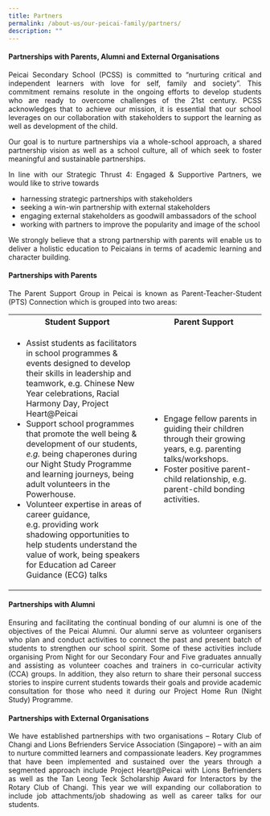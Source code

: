 ```yaml
---
title: Partners
permalink: /about-us/our-peicai-family/partners/
description: ""
---
```

<h4><strong>Partnerships with Parents, Alumni and External Organisations</strong></h4>
<p></p><p align="justify">Peicai Secondary School (PCSS) is committed to “nurturing critical and independent learners with love for self, family and society”. This commitment remains resolute in the ongoing efforts to develop students who are ready to overcome challenges of the 21st century. PCSS acknowledges that to achieve our mission, it is essential that our school leverages on our collaboration with stakeholders to support the learning as well as development of the child.&nbsp;</p>
<p></p><p align="justify">Our goal is to nurture partnerships via a whole-school approach, a shared partnership vision as well as a school culture, all of which seek to foster meaningful and sustainable partnerships.&nbsp;</p>
<p></p><p align="justify">In line with our Strategic Thrust 4: Engaged &amp; Supportive Partners, we would like to strive towards&nbsp;</p>
<ul>
	<li>harnessing strategic partnerships with stakeholders</li>
	<li>seeking a win-win partnership with external stakeholders</li>
	<li>engaging external stakeholders as goodwill ambassadors of the school</li>
	<li>working with partners to improve the popularity and image of the school</li>
</ul>
<p></p><p align="justify">We strongly believe that a strong partnership with parents will enable us to deliver a holistic education to Peicaians in terms of academic learning and character building.</p>
<h4><strong>Partnerships with Parents</strong></h4>
<p></p><p align="justify">The Parent Support Group in Peicai is known as Parent-Teacher-Student (PTS) Connection which is grouped into two areas:</p>
<table>
<tbody>
<tr>
	<th>Student Support</th>
	<th>Parent Support</th>
</tr>
<tr>
<td>
<ul>
<li>Assist students as facilitators in school programmes &amp; events designed to develop their skills in leadership and teamwork, e.g. Chinese New Year celebrations, Racial Harmony Day, Project Heart@Peicai</li>
<li>Support school programmes that promote the well being &amp; development of our students, <em>e.g.</em>&nbsp;being chaperones during our Night Study Programme and learning journeys, being adult volunteers in the Powerhouse.</li>
<li>Volunteer expertise in areas of career guidance, e.g.&nbsp;providing work shadowing opportunities to help students understand the value of work, being speakers for Education ad Career Guidance (ECG) talks</li>
</ul>
</td>
<td>
<ul>
<li>Engage fellow parents in guiding their children through their growing years, e.g. parenting talks/workshops.</li>
<li>Foster positive parent-child relationship, e.g. parent-child bonding activities.</li>
</ul>
</td>
</tr>
</tbody>
</table>
<h4><strong>Partnerships with Alumni</strong></h4>
<p></p><p align="justify">Ensuring and facilitating the continual bonding of our alumni is one of the objectives of the Peicai Alumni. Our alumni serve as volunteer organisers who plan and conduct activities to connect the past and present batch of students to strengthen our school spirit. Some of these activities include organising Prom Night for our Secondary Four and Five graduates annually and assisting as volunteer coaches and trainers in co-curricular activity (CCA) groups. In addition, they also return to share their personal success stories to inspire current students towards their goals and provide academic consultation for those who need it during our Project Home Run (Night Study) Programme.</p>
<h4><strong>Partnerships with External Organisations</strong></h4>
<p></p><p align="justify">We have established partnerships with two organisations – Rotary Club of Changi and Lions Befrienders Service Association (Singapore) – with an aim to nurture committed learners and compassionate leaders. Key programmes that have been implemented and sustained over the years through a segmented approach include Project Heart@Peicai with Lions Befrienders as well as the Tan Leong Teck Scholarship Award for Interactors by the Rotary Club of Changi. This year we will expanding our collaboration to include job attachments/job shadowing as well as career talks for our students.</p>